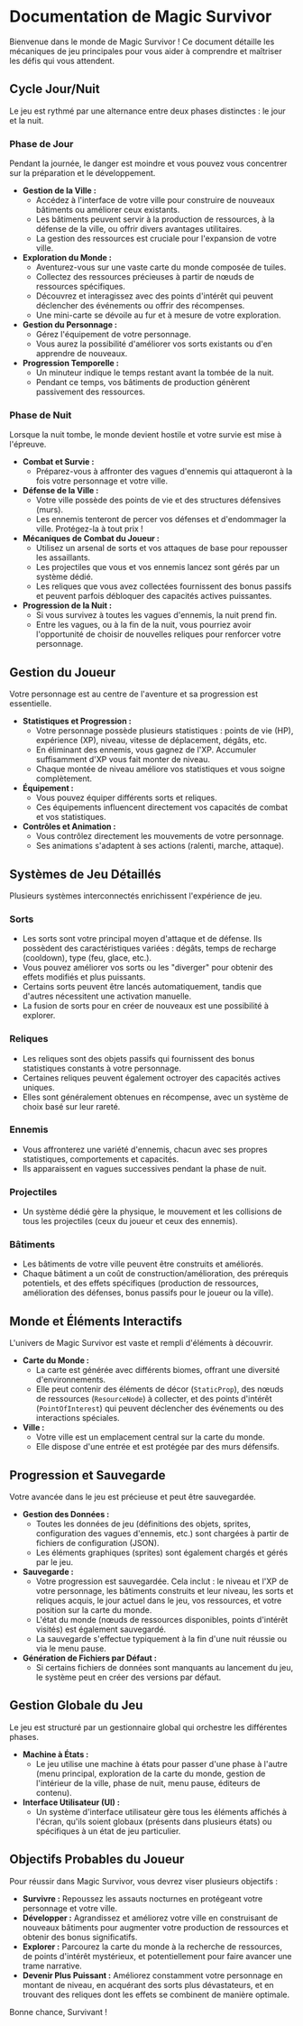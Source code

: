 # Documentation de Magic Survivor

Bienvenue dans le monde de Magic Survivor ! Ce document détaille les mécaniques de jeu principales pour vous aider à comprendre et maîtriser les défis qui vous attendent.

## Cycle Jour/Nuit

Le jeu est rythmé par une alternance entre deux phases distinctes : le jour et la nuit.

### Phase de Jour

Pendant la journée, le danger est moindre et vous pouvez vous concentrer sur la préparation et le développement.

*   **Gestion de la Ville :**
    *   Accédez à l'interface de votre ville pour construire de nouveaux bâtiments ou améliorer ceux existants.
    *   Les bâtiments peuvent servir à la production de ressources, à la défense de la ville, ou offrir divers avantages utilitaires.
    *   La gestion des ressources est cruciale pour l'expansion de votre ville.
*   **Exploration du Monde :**
    *   Aventurez-vous sur une vaste carte du monde composée de tuiles.
    *   Collectez des ressources précieuses à partir de nœuds de ressources spécifiques.
    *   Découvrez et interagissez avec des points d'intérêt qui peuvent déclencher des événements ou offrir des récompenses.
    *   Une mini-carte se dévoile au fur et à mesure de votre exploration.
*   **Gestion du Personnage :**
    *   Gérez l'équipement de votre personnage.
    *   Vous aurez la possibilité d'améliorer vos sorts existants ou d'en apprendre de nouveaux.
*   **Progression Temporelle :**
    *   Un minuteur indique le temps restant avant la tombée de la nuit.
    *   Pendant ce temps, vos bâtiments de production génèrent passivement des ressources.

### Phase de Nuit

Lorsque la nuit tombe, le monde devient hostile et votre survie est mise à l'épreuve.

*   **Combat et Survie :**
    *   Préparez-vous à affronter des vagues d'ennemis qui attaqueront à la fois votre personnage et votre ville.
*   **Défense de la Ville :**
    *   Votre ville possède des points de vie et des structures défensives (murs).
    *   Les ennemis tenteront de percer vos défenses et d'endommager la ville. Protégez-la à tout prix !
*   **Mécaniques de Combat du Joueur :**
    *   Utilisez un arsenal de sorts et vos attaques de base pour repousser les assaillants.
    *   Les projectiles que vous et vos ennemis lancez sont gérés par un système dédié.
    *   Les reliques que vous avez collectées fournissent des bonus passifs et peuvent parfois débloquer des capacités actives puissantes.
*   **Progression de la Nuit :**
    *   Si vous survivez à toutes les vagues d'ennemis, la nuit prend fin.
    *   Entre les vagues, ou à la fin de la nuit, vous pourriez avoir l'opportunité de choisir de nouvelles reliques pour renforcer votre personnage.

## Gestion du Joueur

Votre personnage est au centre de l'aventure et sa progression est essentielle.

*   **Statistiques et Progression :**
    *   Votre personnage possède plusieurs statistiques : points de vie (HP), expérience (XP), niveau, vitesse de déplacement, dégâts, etc.
    *   En éliminant des ennemis, vous gagnez de l'XP. Accumuler suffisamment d'XP vous fait monter de niveau.
    *   Chaque montée de niveau améliore vos statistiques et vous soigne complètement.
*   **Équipement :**
    *   Vous pouvez équiper différents sorts et reliques.
    *   Ces équipements influencent directement vos capacités de combat et vos statistiques.
*   **Contrôles et Animation :**
    *   Vous contrôlez directement les mouvements de votre personnage.
    *   Ses animations s'adaptent à ses actions (ralenti, marche, attaque).

## Systèmes de Jeu Détaillés

Plusieurs systèmes interconnectés enrichissent l'expérience de jeu.

### Sorts
*   Les sorts sont votre principal moyen d'attaque et de défense. Ils possèdent des caractéristiques variées : dégâts, temps de recharge (cooldown), type (feu, glace, etc.).
*   Vous pouvez améliorer vos sorts ou les "diverger" pour obtenir des effets modifiés et plus puissants.
*   Certains sorts peuvent être lancés automatiquement, tandis que d'autres nécessitent une activation manuelle.
*   La fusion de sorts pour en créer de nouveaux est une possibilité à explorer.

### Reliques
*   Les reliques sont des objets passifs qui fournissent des bonus statistiques constants à votre personnage.
*   Certaines reliques peuvent également octroyer des capacités actives uniques.
*   Elles sont généralement obtenues en récompense, avec un système de choix basé sur leur rareté.

### Ennemis
*   Vous affronterez une variété d'ennemis, chacun avec ses propres statistiques, comportements et capacités.
*   Ils apparaissent en vagues successives pendant la phase de nuit.

### Projectiles
*   Un système dédié gère la physique, le mouvement et les collisions de tous les projectiles (ceux du joueur et ceux des ennemis).

### Bâtiments
*   Les bâtiments de votre ville peuvent être construits et améliorés.
*   Chaque bâtiment a un coût de construction/amélioration, des prérequis potentiels, et des effets spécifiques (production de ressources, amélioration des défenses, bonus passifs pour le joueur ou la ville).

## Monde et Éléments Interactifs

L'univers de Magic Survivor est vaste et rempli d'éléments à découvrir.

*   **Carte du Monde :**
    *   La carte est générée avec différents biomes, offrant une diversité d'environnements.
    *   Elle peut contenir des éléments de décor (`StaticProp`), des nœuds de ressources (`ResourceNode`) à collecter, et des points d'intérêt (`PointOfInterest`) qui peuvent déclencher des événements ou des interactions spéciales.
*   **Ville :**
    *   Votre ville est un emplacement central sur la carte du monde.
    *   Elle dispose d'une entrée et est protégée par des murs défensifs.

## Progression et Sauvegarde

Votre avancée dans le jeu est précieuse et peut être sauvegardée.

*   **Gestion des Données :**
    *   Toutes les données de jeu (définitions des objets, sprites, configuration des vagues d'ennemis, etc.) sont chargées à partir de fichiers de configuration (JSON).
    *   Les éléments graphiques (sprites) sont également chargés et gérés par le jeu.
*   **Sauvegarde :**
    *   Votre progression est sauvegardée. Cela inclut : le niveau et l'XP de votre personnage, les bâtiments construits et leur niveau, les sorts et reliques acquis, le jour actuel dans le jeu, vos ressources, et votre position sur la carte du monde.
    *   L'état du monde (nœuds de ressources disponibles, points d'intérêt visités) est également sauvegardé.
    *   La sauvegarde s'effectue typiquement à la fin d'une nuit réussie ou via le menu pause.
*   **Génération de Fichiers par Défaut :**
    *   Si certains fichiers de données sont manquants au lancement du jeu, le système peut en créer des versions par défaut.

## Gestion Globale du Jeu

Le jeu est structuré par un gestionnaire global qui orchestre les différentes phases.

*   **Machine à États :**
    *   Le jeu utilise une machine à états pour passer d'une phase à l'autre (menu principal, exploration de la carte du monde, gestion de l'intérieur de la ville, phase de nuit, menu pause, éditeurs de contenu).
*   **Interface Utilisateur (UI) :**
    *   Un système d'interface utilisateur gère tous les éléments affichés à l'écran, qu'ils soient globaux (présents dans plusieurs états) ou spécifiques à un état de jeu particulier.

## Objectifs Probables du Joueur

Pour réussir dans Magic Survivor, vous devrez viser plusieurs objectifs :

*   **Survivre :** Repoussez les assauts nocturnes en protégeant votre personnage et votre ville.
*   **Développer :** Agrandissez et améliorez votre ville en construisant de nouveaux bâtiments pour augmenter votre production de ressources et obtenir des bonus significatifs.
*   **Explorer :** Parcourez la carte du monde à la recherche de ressources, de points d'intérêt mystérieux, et potentiellement pour faire avancer une trame narrative.
*   **Devenir Plus Puissant :** Améliorez constamment votre personnage en montant de niveau, en acquérant des sorts plus dévastateurs, et en trouvant des reliques dont les effets se combinent de manière optimale.

Bonne chance, Survivant !